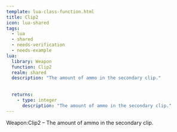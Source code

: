 ```yaml
---
template: lua-class-function.html
title: Clip2
icon: lua-shared
tags:
  - lua
  - shared
  - needs-verification
  - needs-example
lua:
  library: Weapon
  function: Clip2
  realm: shared
  description: "The amount of ammo in the secondary clip."
  
  
  returns:
    - type: integer
      description: "The amount of ammo in the secondary clip."
---
```


<div class="lua__search__keywords">
Weapon:Clip2 &#x2013; The amount of ammo in the secondary clip.
</div>
